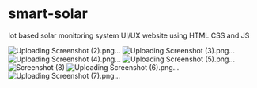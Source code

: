 # smart-solar
Iot based solar monitoring system UI/UX website using HTML CSS and JS

![Uploading Screenshot (2).png…]()
![Uploading Screenshot (3).png…]()
![Uploading Screenshot (4).png…]()
![Uploading Screenshot (5).png…]()
![Screenshot (8)](https://github.com/Ahmed1912171/smart-solar/assets/92374336/9a1c2c49-2a97-47d9-a9a7-68ad84151eb7)
![Uploading Screenshot (6).png…]()
![Uploading Screenshot (7).png…]()


